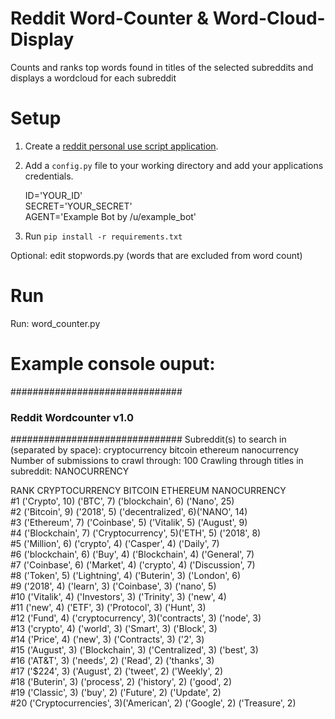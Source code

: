 # Reddit Word-Counter & Word-Cloud-Display
Counts and ranks top words found in titles of the selected subreddits and displays a wordcloud for each subreddit

# Setup 
1. Create a [reddit personal use script application](https://www.reddit.com/prefs/apps/).

2. Add a `config.py` file to your working directory and add your applications credentials.
	 
	 ID='YOUR_ID'  
	 SECRET='YOUR_SECRET'  
	 AGENT='Example Bot by /u/example_bot'  

3. Run `pip install -r requirements.txt`

Optional: edit stopwords.py (words that are excluded from word count)
	 
# Run
Run: word_counter.py
  
  
# Example console ouput:

###############################
### Reddit Wordcounter v1.0 ###
###############################
Subreddit(s) to search in (separated by space): cryptocurrency bitcoin ethereum nanocurrency
Number of submissions to crawl through: 100
Crawling through titles in subreddit: NANOCURRENCY

RANK CRYPTOCURRENCY      BITCOIN             ETHEREUM            NANOCURRENCY        
#1   ('Crypto', 10)      ('BTC', 7)          ('blockchain', 6)   ('Nano', 25)        
#2   ('Bitcoin', 9)      ('2018', 5)         ('decentralized', 6)('NANO', 14)        
#3   ('Ethereum', 7)     ('Coinbase', 5)     ('Vitalik', 5)      ('August', 9)       
#4   ('Blockchain', 7)   ('Cryptocurrency', 5)('ETH', 5)          ('2018', 8)         
#5   ('Million', 6)      ('crypto', 4)       ('Casper', 4)       ('Daily', 7)        
#6   ('blockchain', 6)   ('Buy', 4)          ('Blockchain', 4)   ('General', 7)      
#7   ('Coinbase', 6)     ('Market', 4)       ('crypto', 4)       ('Discussion', 7)   
#8   ('Token', 5)        ('Lightning', 4)    ('Buterin', 3)      ('London', 6)       
#9   ('2018', 4)         ('learn', 3)        ('Coinbase', 3)     ('nano', 5)         
#10  ('Vitalik', 4)      ('Investors', 3)    ('Trinity', 3)      ('new', 4)          
#11  ('new', 4)          ('ETF', 3)          ('Protocol', 3)     ('Hunt', 3)         
#12  ('Fund', 4)         ('cryptocurrency', 3)('contracts', 3)    ('node', 3)         
#13  ('crypto', 4)       ('world', 3)        ('Smart', 3)        ('Block', 3)        
#14  ('Price', 4)        ('new', 3)          ('Contracts', 3)    ('2', 3)            
#15  ('August', 3)       ('Blockchain', 3)   ('Centralized', 3)  ('best', 3)         
#16  ('AT&T', 3)         ('needs', 2)        ('Read', 2)         ('thanks', 3)       
#17  ('$224', 3)         ('August', 2)       ('tweet', 2)        ('Weekly', 2)       
#18  ('Buterin', 3)      ('process', 2)      ('history', 2)      ('good', 2)         
#19  ('Classic', 3)      ('buy', 2)          ('Future', 2)       ('Update', 2)       
#20  ('Cryptocurrencies', 3)('American', 2)     ('Google', 2)       ('Treasure', 2)     



